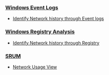 ### <a href="https://dfircheatsheet.github.io/resources/disk/windows/evt-logs">Windows Event Logs</a>
  * <a href="https://www.nirsoft.net/utils/wifi_history_view.html">Identify Network history through Event logs</a>

### <a href="https://forensicswiki.xyz/wiki/index.php?title=Windows_Registry">Windows Registry Analysis</a>
  * <a href="https://miloserdov.org/?p=1667">Identify Network history through Registry</a>

### <a href="https://dfircheatsheet.github.io/resources/srum">SRUM</a>
   * <a href="http://www.nirsoft.net/utils/network_usage_view.html">Network Usage View</a>
